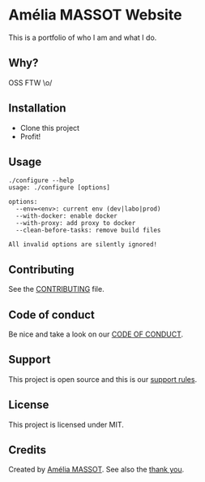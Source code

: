# Amélia MASSOT Website

This is a portfolio of who I am and what I do.

## Why?

OSS FTW \o/

## Installation

- Clone this project
- Profit!

## Usage

```
./configure --help
usage: ./configure [options]

options:
  --env=<env>: current env (dev|labo|prod)
  --with-docker: enable docker
  --with-proxy: add proxy to docker
  --clean-before-tasks: remove build files

All invalid options are silently ignored!
```

## Contributing

See the [CONTRIBUTING](.github/CONTRIBUTING.md) file.

## Code of conduct

Be nice and take a look on our [CODE OF CONDUCT](.github/CODE_OF_CONDUCT.md).

## Support

This project is open source and this is our [support rules](.github/SUPPORT.md).

## License

This project is licensed under MIT.

## Credits

Created by [Amélia MASSOT](https://github.com/Zveltana).
See also the [thank you](.github/thank-you.md).
